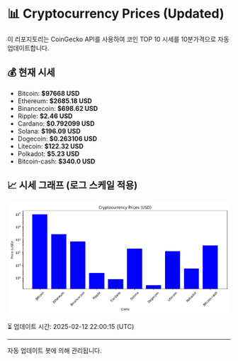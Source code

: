 
# 📊 Cryptocurrency Prices (Updated)

이 리포지토리는 CoinGecko API를 사용하여 코인 TOP 10 시세를 10분가격으로 자동 업데이트합니다.

## 💰 현재 시세
- Bitcoin: **$97668 USD**
- Ethereum: **$2685.18 USD**
- Binancecoin: **$698.62 USD**
- Ripple: **$2.46 USD**
- Cardano: **$0.792099 USD**
- Solana: **$196.09 USD**
- Dogecoin: **$0.263106 USD**
- Litecoin: **$122.32 USD**
- Polkadot: **$5.23 USD**
- Bitcoin-cash: **$340.0 USD**

## 📈 시세 그래프 (로그 스케일 적용)
![Crypto Prices](crypto_prices.png)

⏳ 업데이트 시간: 2025-02-12 22:00:15 (UTC)

---
자동 업데이트 봇에 의해 관리됩니다.

